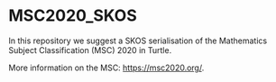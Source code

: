 # MSC2020_SKOS

In this repository we suggest a SKOS serialisation of the Mathematics Subject Classification (MSC) 2020 in Turtle. 

More information on the MSC: https://msc2020.org/.
